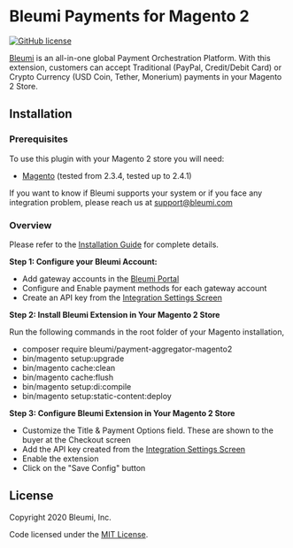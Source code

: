 # Bleumi Payments for Magento 2

[![GitHub license](https://img.shields.io/badge/license-MIT-blue.svg?style=flat-square)](https://raw.githubusercontent.com/bleumi/payment-aggregator-magento2/master/LICENSE)

[Bleumi](https://bleumi.com) is an all-in-one global Payment Orchestration Platform. With this extension, customers can accept Traditional (PayPal, Credit/Debit Card) or Crypto Currency (USD Coin, Tether, Monerium) payments in your Magento 2 Store.

## Installation

### Prerequisites

To use this plugin with your Magento 2 store you will need:

* [Magento](https://magento.com/) (tested from 2.3.4, tested up to 2.4.1)

If you want to know if Bleumi supports your system or if you face any integration problem, please reach us at support@bleumi.com

### Overview

Please refer to the [Installation Guide](https://github.com/bleumi/payment-aggregator-magento2/raw/main/Bleumi%20Payments%20-%20Installation%20Guide%20for%20Magento.pdf) for complete details.

**Step 1: Configure your Bleumi Account:**

* Add gateway accounts in the [Bleumi Portal](https://account.bleumi.com/account/?app=paymentlink&tab=gateway)
* Configure and Enable payment methods for each gateway account
* Create an API key from the [Integration Settings Screen](http://account.bleumi.com/account/?app=paymentlink&tab=integration)

**Step 2: Install Bleumi Extension in Your Magento 2 Store**

Run the following commands in the root folder of your Magento installation,

* composer require bleumi/payment-aggregator-magento2
* bin/magento setup:upgrade
* bin/magento cache:clean
* bin/magento cache:flush
* bin/magento setup:di:compile
* bin/magento setup:static-content:deploy

**Step 3: Configure Bleumi Extension in Your Magento 2 Store**

* Customize the Title & Payment Options field. These are shown to the buyer at the Checkout screen
* Add the API key created from the [Integration Settings Screen](http://account.bleumi.com/account/?app=paymentlink&tab=integration)
* Enable the extension
* Click on the "Save Config" button

## License

Copyright 2020 Bleumi, Inc.

Code licensed under the [MIT License](LICENSE).
